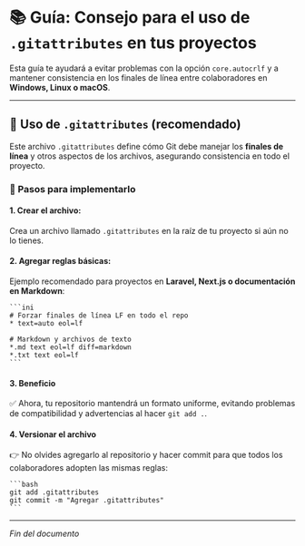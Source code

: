 # 📚 Guía: Consejo para el uso de `.gitattributes` en tus proyectos

Esta guía te ayudará a evitar problemas con la opción `core.autocrlf` y a mantener consistencia en los finales de línea entre colaboradores en **Windows, Linux o macOS**.

---

## 📄 Uso de `.gitattributes` (recomendado)

Este archivo `.gitattributes` define cómo Git debe manejar los **finales de línea** y otros aspectos de los archivos, asegurando consistencia en todo el proyecto.

### 📝 Pasos para implementarlo

#### 1. Crear el archivo:
Crea un archivo llamado `.gitattributes` en la raíz de tu proyecto si aún no lo tienes.

#### 2. Agregar reglas básicas:
Ejemplo recomendado para proyectos en **Laravel, Next.js o documentación en Markdown**:

    ```ini
    # Forzar finales de línea LF en todo el repo
    * text=auto eol=lf

    # Markdown y archivos de texto
    *.md text eol=lf diff=markdown
    *.txt text eol=lf
    ```

#### 3. Beneficio
✅ Ahora, tu repositorio mantendrá un formato uniforme, evitando problemas de compatibilidad y advertencias al hacer `git add .`.

#### 4. Versionar el archivo
👉 No olvides agregarlo al repositorio y hacer commit para que todos los colaboradores adopten las mismas reglas:

    ```bash
    git add .gitattributes
    git commit -m "Agregar .gitattributes"
    ```

---

*Fin del documento*
